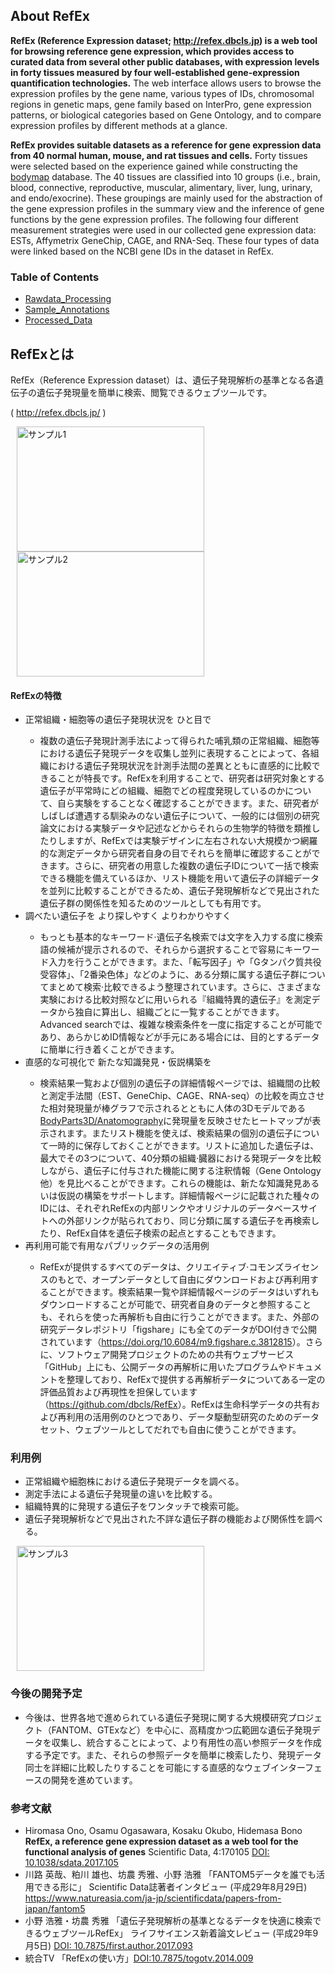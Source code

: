 ## About RefEx
<p><strong>RefEx (Reference Expression dataset; <a href="http://refex.dbcls.jp">http://refex.dbcls.jp</a>) is a web tool for browsing reference gene expression, which provides access to curated data from several other public databases, with expression levels in forty tissues measured by four well-established gene-expression quantification technologies.</strong> The web interface allows users to browse the expression profiles by the gene name, various types of IDs, chromosomal regions in genetic maps, gene family based on InterPro, gene expression patterns, or biological categories based on Gene Ontology, and to compare expression profiles by different methods at a glance. </p>
<p><strong>RefEx provides suitable datasets as a reference for gene expression data from 40 normal human, mouse, and rat tissues and cells.</strong> Forty tissues were selected based on the experience gained while constructing the <a href="http://dx.doi.org/10.1093/nar/gkj137" target="_blank">bodymap</a> database. The 40 tissues are classified into 10 groups (i.e., brain, blood, connective, reproductive, muscular, alimentary, liver, lung, urinary, and endo/exocrine). These groupings are mainly used for the abstraction of the gene expression profiles in the summary view and the inference of gene functions by the gene expression profiles. The following four different measurement strategies were used in our collected gene expression data: ESTs, Affymetrix GeneChip, CAGE, and RNA-Seq. These four types of data were linked based on the NCBI gene IDs in the dataset in RefEx.</p>

### Table of Contents
- [Rawdata_Processing](https://github.com/hiromasaono/RefEx/tree/master/Rawdata_Processing)
- [Sample_Annotations](https://github.com/hiromasaono/RefEx/tree/master/Sample_Annotations)
- [Processed_Data](https://github.com/hiromasaono/RefEx/tree/master/Processed_Data)

<h2>RefExとは</h2>
	<p>RefEx（Reference Expression dataset）は、遺伝子発現解析の基準となる各遺伝子の遺伝子発現量を簡単に検索、閲覧できるウェブツールです。</p>
	<p>( <a title="http://refex.dbcls.jp/" href="http://refex.dbcls.jp/" target="_blank">http://refex.dbcls.jp/</a> )</p>
	<img src="http://dbcls.rois.ac.jp/wp-content/uploads/2014/05/RefEx1.png" alt="サンプル1" width="300" height="200" hspace="10" align="center"/><img src="http://dbcls.rois.ac.jp/wp-content/uploads/2014/05/RefEx2.png" alt="サンプル2"  width="300" height="200" hspace="10" align="center"/>
<h4>RefExの特徴</h4>
	<ul>
		<li>正常組織・細胞等の遺伝子発現状況を ひと目で</li>
			<ul>
				<li>複数の遺伝子発現計測手法によって得られた哺乳類の正常組織、細胞等における遺伝子発現データを収集し並列に表現することによって、各組織における遺伝子発現状況を計測手法間の差異とともに直感的に比較できることが特長です。RefExを利用することで、研究者は研究対象とする遺伝子が平常時にどの組織、細胞でどの程度発現しているのかについて、自ら実験をすることなく確認することができます。また、研究者がしばしば遭遇する馴染みのない遺伝子について、一般的には個別の研究論文における実験データや記述などからそれらの生物学的特徴を類推したりしますが、RefExでは実験デザインに左右されない大規模かつ網羅的な測定データから研究者自身の目でそれらを簡単に確認することができます。さらに、研究者の用意した複数の遺伝子IDについて一括で検索できる機能を備えているほか、リスト機能を用いて遺伝子の詳細データを並列に比較することができるため、遺伝子発現解析などで見出された遺伝子群の関係性を知るためのツールとしても有用です。</li>
			</ul>
		<li>調べたい遺伝子を より探しやすく よりわかりやすく</li>
			<ul>
				<li>もっとも基本的なキーワード·遺伝子名検索では文字を入力する度に検索語の候補が提示されるので、それらから選択することで容易にキーワード入力を行うことができます。また、「転写因子」や「Gタンパク質共役受容体」、「2番染色体」などのように、ある分類に属する遺伝子群についてまとめて検索·比較できるよう整理されています。さらに、さまざまな実験における比較対照などに用いられる『組織特異的遺伝子』を測定データから独自に算出し、組織ごとに一覧することができます。Advanced searchでは、複雑な検索条件を一度に指定することが可能であり、あらかじめID情報などが手元にある場合には、目的とするデータに簡単に行き着くことができます。</li>
			</ul>
		<li>直感的な可視化で 新たな知識発見・仮説構築を</li>
			<ul>
				<li>検索結果一覧および個別の遺伝子の詳細情報ページでは、組織間の比較と測定手法間（EST、GeneChip、CAGE、RNA-seq）の比較を両立させた相対発現量が棒グラフで示されるとともに人体の3Dモデルである<a href="http://lifesciencedb.jp/bp3d/">BodyParts3D/Anatomography</a>に発現量を反映させたヒートマップが表示されます。またリスト機能を使えば、検索結果の個別の遺伝子について一時的に保存しておくことができます。リストに追加した遺伝子は、最大でその3つについて、40分類の組織·臓器における発現データを比較しながら、遺伝子に付与された機能に関する注釈情報（Gene Ontology他）を見比べることができます。これらの機能は、新たな知識発見あるいは仮説の構築をサポートします。詳細情報ページに記載された種々のIDには、それぞれRefExの内部リンクやオリジナルのデータベースサイトへの外部リンクが貼られており、同じ分類に属する遺伝子を再検索したり、RefEx自体を遺伝子検索の起点とすることもできます。</li>
			</ul>
		<li>再利用可能で有用なパブリックデータの活用例</li>
			<ul>
				<li>RefExが提供するすべてのデータは、クリエイティブ·コモンズライセンスのもとで、オープンデータとして自由にダウンロードおよび再利用することができます。検索結果一覧や詳細情報ページのデータはいずれもダウンロードすることが可能で、研究者自身のデータと参照することも、それらを使った再解析も自由に行うことができます。また、外部の研究データレポジトリ「figshare」にも全てのデータがDOI付きで公開されています（<a href="https://doi.org/10.6084/m9.figshare.c.3812815" target="_blank">https://doi.org/10.6084/m9.figshare.c.3812815</a>）。さらに、ソフトウェア開発プロジェクトのための共有ウェブサービス「GitHub」上にも、公開データの再解析に用いたプログラムやドキュメントを整理しており、RefExで提供する再解析データについてある一定の評価品質および再現性を担保しています（<a href="https://github.com/dbcls/RefEx" target="_blank">https://github.com/dbcls/RefEx</a>）。RefExは生命科学データの共有および再利用の活用例のひとつであり、データ駆動型研究のためのデータセット、ウェブツールとしてだれでも自由に使うことができます。</li>
			</ul>
	</ul>
<h3>利用例</h3>
	<p>
	<ul>
		<li>正常組織や細胞株における遺伝子発現データを調べる｡</li>
		<li>測定手法による遺伝子発現量の違いを比較する｡</li>
		<li>組織特異的に発現する遺伝子をワンタッチで検索可能｡</li>
		<li>遺伝子発現解析などで見出された不詳な遺伝子群の機能および関係性を調べる｡</li>
	</ul>
	<img src="http://dbcls.rois.ac.jp/wp-content/uploads/2014/05/RefEx3.png" alt="サンプル3" width="300" height="200" hspace="10" align="center"/>
	<br clear="left">
	</p>
<h3>今後の開発予定</h3>
	<ul>
		<li>今後は、世界各地で進められている遺伝子発現に関する大規模研究プロジェクト（FANTOM、GTExなど）を中心に、高精度かつ広範囲な遺伝子発現データを収集し、統合することによって、より有用性の高い参照データを作成する予定です。また、それらの参照データを簡単に検索したり、発現データ同士を詳細に比較したりすることを可能にする直感的なウェブインターフェースの開発を進めています。</li>
</ul>
<h3>参考文献</h3>
<ul>
	<li>Hiromasa Ono, Osamu Ogasawara, Kosaku Okubo, Hidemasa Bono
<strong>RefEx, a reference gene expression dataset as a web tool for the functional analysis of genes</strong>
Scientific Data, 4:170105
<a target=_blank href="http://doi.org/10.1038/sdata.2017.105">DOI: 10.1038/sdata.2017.105</a></li>
	<li>川路 英哉、粕川 雄也、坊農 秀雅、小野 浩雅 「FANTOM5データを誰でも活用できる形に」 Scientific Data誌著者インタビュー (平成29年8月29日) 
<a href="https://www.natureasia.com/ja-jp/scientificdata/papers-from-japan/fantom5" target="_blank">https://www.natureasia.com/ja-jp/scientificdata/papers-from-japan/fantom5</a></li>
        <li>小野 浩雅・坊農 秀雅 「遺伝子発現解析の基準となるデータを快適に検索できるウェブツールRefEx」 ライフサイエンス新着論文レビュー (平成29年9月5日) 
<a href="http://doi.org/10.7875/first.author.2017.093" target="_blank">DOI: 10.7875/first.author.2017.093</a></li>
<li>統合TV 「RefExの使い方」<a href="http://doi.org/10.7875/togotv.2014.009" target="_blank">DOI:10.7875/togotv.2014.009</a></li>
</ul>
